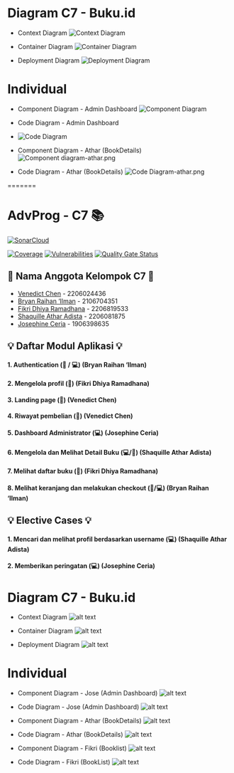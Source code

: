 # Diagram C7 - Buku.id

- Context Diagram
![Context Diagram](https://github.com/AdvPro-C7/admin/blob/main/Context%20Diagram%20C7.png?raw=true)

- Container Diagram
![Container Diagram](https://github.com/AdvPro-C7/admin/blob/main/Container%20Diagram.png?raw=true)

- Deployment Diagram
![Deployment Diagram](https://github.com/AdvPro-C7/admin/blob/main/Deployment%20Diagram.png?raw=true)

# Individual
- Component Diagram - Admin Dashboard
![Component Diagram](https://github.com/AdvPro-C7/admin/blob/main/Component%20Diagram-jose.jpg?raw=true)
- Code Diagram - Admin Dashboard
- ![Code Diagram](https://github.com/AdvPro-C7/admin/blob/main/Code%20Diagram-jose.jpg?raw=true)

- Component Diagram - Athar (BookDetails)
![Component diagram-athar.png](Component%20diagram-athar.png)

- Code Diagram - Athar (BookDetails)
![Code Diagram-athar.png](Code%20Diagram-athar.png)

=======
# AdvProg - C7 📚

[![SonarCloud](https://sonarcloud.io/images/project_badges/sonarcloud-white.svg)](https://sonarcloud.io/summary/new_code?id=AdvPro-C7_admin)

[![Coverage](https://sonarcloud.io/api/project_badges/measure?project=AdvPro-C7_admin&metric=coverage)](https://sonarcloud.io/summary/new_code?id=AdvPro-C7_admin) [![Vulnerabilities](https://sonarcloud.io/api/project_badges/measure?project=AdvPro-C7_admin&metric=vulnerabilities)](https://sonarcloud.io/summary/new_code?id=AdvPro-C7_admin) [![Quality Gate Status](https://sonarcloud.io/api/project_badges/measure?project=AdvPro-C7_admin&metric=alert_status)](https://sonarcloud.io/summary/new_code?id=AdvPro-C7_admin)

## 👥 Nama Anggota Kelompok C7 👥
* [Venedict Chen](https://github.com/venedictchen) - 2206024436
* [Bryan Raihan ‘Ilman](https://github.com/bryan-ilman-2002) - 2106704351
* [Fikri Dhiya Ramadhana](https://github.com/fikrirmdhna) - 2206819533
* [Shaquille Athar Adista](https://github.com/AtharAdista) - 2206081875
* [Josephine Ceria](https://github.com/Josephineceria) - 1906398635

## 💡 Daftar Modul Aplikasi 💡
#### 1. Authentication (🙋 / 💻) (Bryan Raihan ‘Ilman)

#### 2. Mengelola profil (🙋) (Fikri Dhiya Ramadhana)
#### 3. Landing page (🙋) (Venedict Chen)
#### 4. Riwayat pembelian (🙋) (Venedict Chen)
#### 5. Dashboard Administrator (💻) (Josephine Ceria)
#### 6. Mengelola dan Melihat Detail Buku (💻/🙋) (Shaquille Athar Adista)
#### 7. Melihat daftar buku (🙋) (Fikri Dhiya Ramadhana)
#### 8. Melihat keranjang dan melakukan checkout (🙋/💻) (Bryan Raihan ‘Ilman)

## 💡 Elective Cases 💡
#### 1. Mencari dan melihat profil berdasarkan username (💻) (Shaquille Athar Adista)
#### 2. Memberikan peringatan (💻) (Josephine Ceria)


# Diagram C7 - Buku.id

- Context Diagram
![alt text](<images/Context Diagram C7.png>)

- Container Diagram
![alt text](<images/Container Diagram Customer.png>)

- Deployment Diagram
![alt text](<images/Deployment Diagram.png>)

# Individual
- Component Diagram - Jose (Admin Dashboard)
![alt text](<images/Component Diagram-jose.jpg>)

- Code Diagram - Jose (Admin Dashboard)
![alt text](<images/Code Diagram-jose.jpg>)

- Component Diagram - Athar (BookDetails)
![alt text](<images/Component diagram-athar.png>)

- Code Diagram - Athar (BookDetails)
![alt text](<images/Code Diagram-athar.png>)

- Component Diagram - Fikri (Booklist)
![alt text](<images/Component Diagram-fikri.png>)

- Code Diagram - Fikri (BookList)
![alt text](<images/Code Diagram-fikri.png>) 
